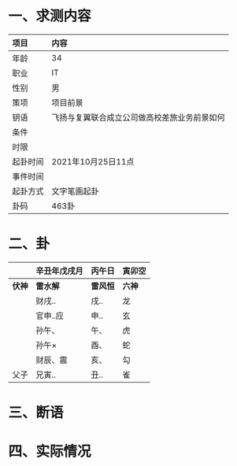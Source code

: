 # 一、求测内容
|项目|内容|
|:-|:-|
|年龄|34|
|职业|IT|
|性别|男|
|策项|项目前景|
|钥语|飞扬与复翼联合成立公司做高校差旅业务前景如何|
|条件||
|时限||
|起卦时间|2021年10月25日11点|
|事件时间||
|起卦方式|文字笔画起卦|
|卦码|463卦|

# 二、卦
||辛丑年戊戌月|丙午日|寅卯空|
|:-|:-|:-|:-|
|**伏神**|**雷水解**|**雷风恒**|**六神**|
||财戌..|戌..|龙|
||官申..应|申..|玄|
||孙午、|午、|虎|
||孙午×|酉、|蛇|
||财辰、震|亥、|勾|
|父子|兄寅..|丑..|雀|


# 三、断语

# 四、实际情况